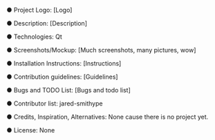 ● Project Logo: [Logo]

● Description: [Description]

● Technologies: Qt

● Screenshots/Mockup: [Much screenshots, many pictures, wow]

● Installation Instructions: [Instructions]

● Contribution guidelines: [Guidelines]

● Bugs and TODO List: [Bugs and todo list]

● Contributor list: jared-smithype

● Credits, Inspiration, Alternatives: None cause there is no project yet.

● License: None

